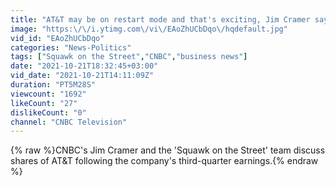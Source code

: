 ```yaml
---
title: "AT&T may be on restart mode and that's exciting, Jim Cramer says"
image: "https:\/\/i.ytimg.com\/vi\/EAoZhUCbDqo\/hqdefault.jpg"
vid_id: "EAoZhUCbDqo"
categories: "News-Politics"
tags: ["Squawk on the Street","CNBC","business news"]
date: "2021-10-21T18:32:45+03:00"
vid_date: "2021-10-21T14:11:09Z"
duration: "PT5M28S"
viewcount: "1692"
likeCount: "27"
dislikeCount: "0"
channel: "CNBC Television"
---
```

{% raw %}CNBC's Jim Cramer and the 'Squawk on the Street' team discuss shares of AT&amp;T following the company's third-quarter earnings.{% endraw %}
